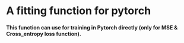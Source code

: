 # A fitting function for pytorch
#### This function can use for training in Pytorch directly (only for MSE & Cross_entropy loss function).
